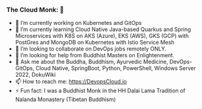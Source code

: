 ### The Cloud Monk: 👋

- 🔭 I’m currently working on Kubernetes and GitOps
- 🌱 I’m currently learning Cloud Native Java-based Quarkus and Spring Microservices with K8S on AKS (Azure), EKS (AWS), GKS (GCP) with PostGres and MongoDB on Kubernetes with Istio Service Mesh
- 👯 I’m looking to collaborate on DevOps jobs remotely ONLY.
- 🤔 I’m looking for help from Buddhist Masters on Enlightenment.
- 💬 Ask me about the Buddha, Buddhism, Ayurvedic Medicine, DevOps-GitOps, Cloud Native, SpringBoot, Python, PowerShell, Windows Server 2022, DokuWiki
- 📫 How to reach me: https://DevopsCloud.io
- ⚡ Fun fact: I was a Buddhist Monk in the HH Dalai Lama Tradition of Nalanda Monastery (Tibetan Buddhism)


